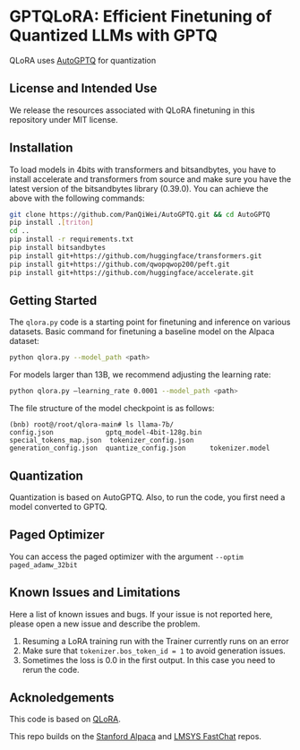 

# GPTQLoRA: Efficient Finetuning of Quantized LLMs with GPTQ

QLoRA uses [AutoGPTQ](https://github.com/PanQiWei/AutoGPTQ) for quantization

## License and Intended Use
We release the resources associated with QLoRA finetuning in this repository under MIT license.

## Installation
To load models in 4bits with transformers and bitsandbytes, you have to install accelerate and transformers from source and make sure you have the latest version of the bitsandbytes library (0.39.0). You can achieve the above with the following commands:
```bash
git clone https://github.com/PanQiWei/AutoGPTQ.git && cd AutoGPTQ
pip install .[triton]
cd ..
pip install -r requirements.txt
pip install bitsandbytes
pip install git+https://github.com/huggingface/transformers.git
pip install git+https://github.com/qwopqwop200/peft.git
pip install git+https://github.com/huggingface/accelerate.git
```

## Getting Started
The `qlora.py` code is a starting point for finetuning and inference on various datasets.
Basic command for finetuning a baseline model on the Alpaca dataset:
```bash
python qlora.py --model_path <path>
```

For models larger than 13B, we recommend adjusting the learning rate:
```bash
python qlora.py –learning_rate 0.0001 --model_path <path>
```

The file structure of the model checkpoint is as follows:
```
(bnb) root@/root/qlora-main# ls llama-7b/
config.json             gptq_model-4bit-128g.bin  special_tokens_map.json  tokenizer_config.json
generation_config.json  quantize_config.json      tokenizer.model
```
## Quantization
Quantization is based on AutoGPTQ. Also, to run the code, you first need a model converted to GPTQ.

## Paged Optimizer
You can access the paged optimizer with the argument `--optim paged_adamw_32bit`

## Known Issues and Limitations
Here a list of known issues and bugs. If your issue is not reported here, please open a new issue and describe the problem.

1. Resuming a LoRA training run with the Trainer currently runs on an error
2. Make sure that `tokenizer.bos_token_id = 1` to avoid generation issues.
3. Sometimes the loss is 0.0 in the first output. In this case you need to rerun the code.

## Acknoledgements
This code is based on [QLoRA](https://github.com/artidoro/qlora).

This repo builds on the [Stanford Alpaca](https://github.com/tatsu-lab/stanford_alpaca) and [LMSYS FastChat](https://github.com/lm-sys/FastChat) repos.
